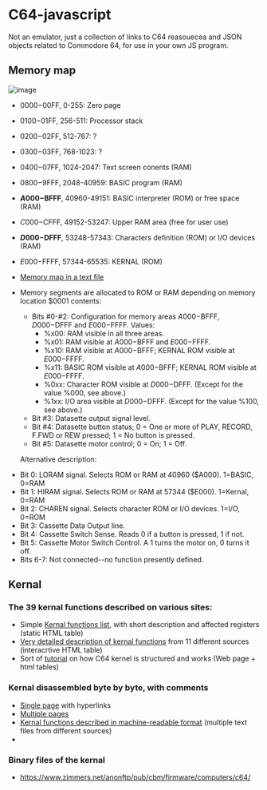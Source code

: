 # C64-javascript
Not an emulator, just a collection of links to C64 reasouecea and JSON objects related to Commodore 64, for use in your own JS program.

## Memory map

![image](https://github.com/user-attachments/assets/c52fad22-e1a4-4449-b584-d0a78106a0fb)


- $0000-$00FF, 0-255: Zero page
- $0100-$01FF, 256-511: Processor stack
- $0200-$02FF, 512-767: ?
- $0300-$03FF, 768-1023: ?
- $0400-$07FF, 1024-2047: Text screen conents (RAM)
- $0800-$9FFF, 2048-40959: BASIC program (RAM)
- **$A000-$BFFF**, 40960-49151: BASIC interpreter (ROM) or free space (RAM)
- $C000-$CFFF, 49152-53247: Upper RAM area (free for user use)
- **$D000-$DFFF**, 53248-57343: Characters definition (ROM) or I/O devices (RAM)
- $E000-$FFFF, 57344-65535: KERNAL (ROM)
  

- [Memory map in a text file](https://github.com/mist64/c64ref/blob/main/src/c64mem/c64mem_jb.txt)

- Memory segments are allocated to ROM or RAM depending on memory location $0001 contents:
   - Bits #0-#2: Configuration for memory areas $A000-$BFFF, $D000-$DFFF and $E000-$FFFF. Values:
      - %x00: RAM visible in all three areas.
      - %x01: RAM visible at $A000-$BFFF and $E000-$FFFF.
      - %x10: RAM visible at $A000-$BFFF; KERNAL ROM visible at $E000-$FFFF.
      - %x11: BASIC ROM visible at $A000-$BFFF; KERNAL ROM visible at $E000-$FFFF.
      - %0xx: Character ROM visible at $D000-$DFFF. (Except for the value %000, see above.)
      - %1xx: I/O area visible at $D000-$DFFF. (Except for the value %100, see above.)
   - Bit #3: Datasette output signal level.
   - Bit #4: Datasette button status; 0 = One or more of PLAY, RECORD, F.FWD or REW pressed; 1 = No button is pressed.
   - Bit #5: Datasette motor control; 0 = On; 1 = Off.
 
  Alternative description:

* Bit 0: LORAM signal.  Selects ROM or RAM at 40960 ($A000).  1=BASIC, 0=RAM
* Bit 1: HIRAM signal.  Selects ROM or RAM at 57344 ($E000).  1=Kernal, 0=RAM
* Bit 2: CHAREN signal.  Selects character ROM or I/O devices.  1=I/O, 0=ROM
* Bit 3: Cassette Data Output line.
* Bit 4: Cassette Switch Sense.  Reads 0 if a button is pressed, 1 if not.
* Bit 5: Cassette Motor Switch Control.  A 1 turns the motor on, 0 turns it off.
* Bits 6-7: Not connected--no function presently defined.

## Kernal

### The 39 kernal functions described on various sites:

- Simple [Kernal functions list](https://sta.c64.org/cbm64krnfunc.html), with short description and affected registers (static HTML table)
- [Very detailed description of kernal functions](https://www.pagetable.com/c64ref/kernal/) from 11 different sources (interacrtive HTML table)
- Sort of [tutorial](https://c64os.com/post/c64kernalrom) on how C64 kernel is structured and works (Web page + html tables)

### Kernal disassembled byte by byte, with comments
- [Single page](http://www.cbmitapages.it/c64/c64rom.htm) with hyperlinks
- [Multiple pages](https://skoolkid.github.io/sk6502/c64rom/index.html)
- [Kernal functions described in machine-readable format](https://github.com/mist64/c64ref/tree/main/src/kernal) (multiple text files from different sources)
- 


### Binary files of the kernal

- https://www.zimmers.net/anonftp/pub/cbm/firmware/computers/c64/

